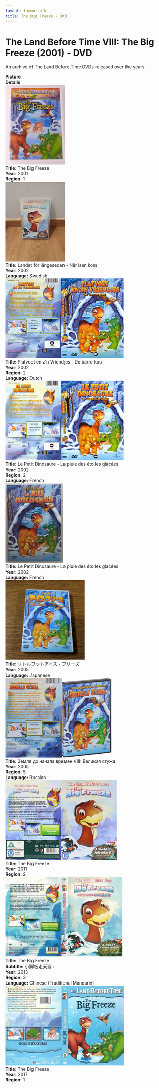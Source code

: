 ```yaml
---
layout: layout.njk
title: The Big Freeze - DVD
---
```


# The Land Before Time VIII: The Big Freeze (2001) - DVD

An archive of The Land Before Time DVDs released over the years.

<div class="item-table">
  <div class="item-header">
    <div class="item-image"><strong>Picture</strong></div>
    <div class="item-details"><strong>Details</strong></div>
  </div>

<div class="item-entry">
  <div class="item-image">
    <a href="/images/media/dvd/8/lbt8-english2003.jpg" data-lightbox="books" data-title="The Big Freeze">
        <div class="img-box">
          <img src="/images/media/dvd/8/lbt8-english2003.jpg" alt="The Big Freeze" style="height:250px; object-fit:cover;" loading="lazy">
        </div>
      </a>
  </div>
  <div class="item-details">
    <strong>Title:</strong> The Big Freeze<br/>
      <strong>Year:</strong> 2001<br/>
      <strong>Region:</strong> 1<br/>
  </div>
</div>

<div class="item-entry">
  <div class="item-image">
    <a href="/images/media/dvd/8/lbt8-swedish-dvd.jpg" data-lightbox="books" data-title="Landet för längesedan - När isen kom">
        <div class="img-box">
          <img src="/images/media/dvd/8/lbt8-swedish-dvd.jpg" alt="Landet för längesedan - När isen kom" style="height:250px; object-fit:cover;" loading="lazy">
        </div>
      </a>
  </div>
  <div class="item-details">
    <strong>Title:</strong> Landet för längesedan - När isen kom<br/>
      <strong>Year:</strong> 2002<br/>
      <strong>Language:</strong> Swedish<br/>
  </div>
</div>


<div class="item-entry">
  <div class="item-image">
    <a href="/images/media/dvd/8/platvoet-en-zijn-vriendjes-de-barre-kou-dvd-nl_orig.jpg" data-lightbox="books" data-title="Platvoet en z'n Vriendjes - De barre kou">
        <div class="img-box">
          <img src="/images/media/dvd/8/platvoet-en-zijn-vriendjes-de-barre-kou-dvd-nl_orig.jpg" alt="Platvoet en z'n Vriendjes - De barre kou" style="height:250px; object-fit:cover;" loading="lazy">
        </div>
      </a>
  </div>
  <div class="item-details">
    <strong>Title:</strong> Platvoet en z'n Vriendjes - De barre kou<br/>
      <strong>Year:</strong> 2002<br/>
      <strong>Region:</strong> 2<br/>
      <strong>Language:</strong> Dutch<br/>
  </div>
</div>

<div class="item-entry">
  <div class="item-image">
    <a href="/images/media/dvd/8/le-petit-dinosaure-vol-8-la-pluie-d-etoile-glacee-18563201022007_orig.jpg" data-lightbox="books" data-title="Le Petit Dinosaure - La pluie des étoiles glacées">
        <div class="img-box">
          <img src="/images/media/dvd/8/le-petit-dinosaure-vol-8-la-pluie-d-etoile-glacee-18563201022007_orig.jpg" alt="Le Petit Dinosaure - La pluie des étoiles glacées" style="height:250px; object-fit:cover;" loading="lazy">
        </div>
      </a>
  </div>
  <div class="item-details">
    <strong>Title:</strong> Le Petit Dinosaure - La pluie des étoiles glacées<br/>
      <strong>Year:</strong> 2002<br/>
      <strong>Region:</strong> 2<br/>
      <strong>Language:</strong> French<br/>
  </div>
</div>

<div class="item-entry" id="lbt8-fr-2-164">
    <div class="item-image">
      <a href="/images/media/dvd/8/lbt8-fr-2.png" data-lightbox="img" data-title="Le Petit Dinosaure - La pluie des étoiles glacées">
        <div class="img-box">
          <img src="/images/media/dvd/8/lbt8-fr-2.png" alt="Le Petit Dinosaure - La pluie des étoiles glacées" style="height:250px; object-fit:cover;" loading="lazy"/>
        </div>
      </a>
    </div>
    <div class="item-details">
      <strong>Title:</strong> Le Petit Dinosaure - La pluie des étoiles glacées<br/>
      <strong>Year:</strong> 2002<br/>
      <strong>Language:</strong> French<br/>
    </div>
  </div>

<div class="item-entry" id="lbt8-ja-2005-33">
    <div class="item-image">
      <a href="/images/media/dvd/8/lbt8-ja-2005.jpg" data-lightbox="books" data-title="リトルフットアイス・フリーズ">
        <div class="img-box">
          <img src="/images/media/dvd/8/lbt8-ja-2005.jpg" alt="リトルフットアイス・フリーズ" style="height:250px; object-fit:cover;" loading="lazy">
        </div>
      </a>
    </div>
    <div class="item-details">
      <strong>Title:</strong> リトルフットアイス・フリーズ<br/>
      <strong>Year:</strong> 2005<br/>
      <strong>Language:</strong> Japanese<br/>
    </div>
  </div>

<div class="item-entry">
  <div class="item-image">
    <a href="/images/media/dvd/8/russianlbt8dvd2005_orig.jpg" data-lightbox="books" data-title="Земля до начала времен VIII: Великая стужа">
        <div class="img-box">
          <img src="/images/media/dvd/8/russianlbt8dvd2005_orig.jpg" alt="Земля до начала времен VIII: Великая стужа" style="height:250px; object-fit:cover;" loading="lazy">
        </div>
      </a>
  </div>
  <div class="item-details">
    <strong>Title:</strong> Земля до начала времен VIII: Великая стужа<br/>
      <strong>Year:</strong> 2005<br/>
      <strong>Region:</strong> 5<br/>
      <strong>Language:</strong> Russian<br/>
  </div>
</div>

<div class="item-entry">
  <div class="item-image">
    <a href="/images/media/dvd/8/lbt8dvdregions2-4-2011_orig.jpg" data-lightbox="books" data-title="The Big Freeze">
        <div class="img-box">
          <img src="/images/media/dvd/8/lbt8dvdregions2-4-2011_orig.jpg" alt="The Big Freeze" style="height:250px; object-fit:cover;" loading="lazy">
        </div>
      </a>
  </div>
  <div class="item-details">
    <strong>Title:</strong> The Big Freeze<br/>
      <strong>Year:</strong> 2011<br/>
      <strong>Region:</strong> 2<br/>
  </div>
</div>

  <div class="item-entry">
  <div class="item-image">
    <a href="/images/media/dvd/8/lbt8-chineser3_orig.jpg" data-lightbox="books" data-title="The Big Freeze">
        <div class="img-box">
          <img src="/images/media/dvd/8/lbt8-chineser3_orig.jpg" alt="The Big Freeze" style="height:250px; object-fit:cover;" loading="lazy">
        </div>
      </a>
  </div>
  <div class="item-details">
    <strong>Title:</strong> The Big Freeze<br/>
      <strong>Subtitle:</strong> 小脚板走天涯 :<br/>
      <strong>Year:</strong> 2013<br/>
      <strong>Region:</strong> 3<br/>
      <strong>Language:</strong> Chinese (Traditional Mandarin)<br/>
  </div>
</div>

<div class="item-entry">
  <div class="item-image">
    <a href="/images/media/dvd/8/2017-07-27-597a3b8e68067-dvd-landbeforetimebigfreezedvd-2017-r1_orig.jpg" data-lightbox="books" data-title="The Big Freeze">
        <div class="img-box">
          <img src="/images/media/dvd/8/2017-07-27-597a3b8e68067-dvd-landbeforetimebigfreezedvd-2017-r1_orig.jpg" alt="The Big Freeze" style="height:250px; object-fit:cover;" loading="lazy">
        </div>
      </a>
  </div>
  <div class="item-details">
    <strong>Title:</strong> The Big Freeze<br/>
      <strong>Year:</strong> 2017<br/>
      <strong>Region:</strong> 1<br/>
  </div>
</div>



</div>